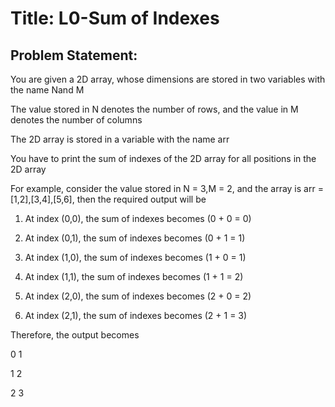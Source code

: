 # Title: L0-Sum of Indexes

## Problem Statement:

You are given a 2D array, whose dimensions are stored in two variables with the name Nand M

The value stored in N denotes the number of rows, and the value in M denotes the number of columns

The 2D array is stored in a variable with the name arr

You have to print the sum of indexes of the 2D array for all positions in the 2D array

For example, consider the value stored in N = 3,M = 2, and the array is arr = [1,2],[3,4],[5,6], then the required output will be

1. At index (0,0), the sum of indexes becomes (0 + 0 = 0)

2. At index (0,1), the sum of indexes becomes (0 + 1 = 1)

3. At index (1,0), the sum of indexes becomes (1 + 0 = 1)

4. At index (1,1), the sum of indexes becomes (1 + 1 = 2)

5. At index (2,0), the sum of indexes becomes (2 + 0 = 2)

6. At index (2,1), the sum of indexes becomes (2 + 1 = 3)

Therefore, the output becomes

0 1

1 2

2 3
